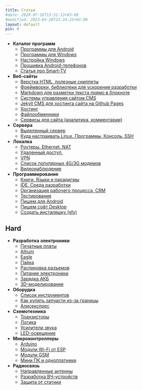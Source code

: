 ```yaml
---
title: Статьи
#date: 2020-07-16T13:31:13+03:00
#modified: 2023-03-20T22:24:23+03:00
layout: default
pin: 0
---
```


- **Каталог программ**
	- [Программы для Android](android.md)
	- [Программы для Windows](windows.md)
	- [Настройка Windows](winconfig.md)
	- [Прошивка Android-телефонов](adb.md)
	- [Статья про Smart-TV](smart-tv.md)
- **Веб-сайты**
	- [Верстка HTML, полезные сниппеты](web.md)
	- [Фреймворки, библиотеки для ускорения разработки](frameworks.md)
	- [Markdown для разметки текста прямо в блокноте](markdown.md)
	- [Системы управления сайтом CMS](cms.md)
	- [Jekyll CMS для хостинга сайта на Github Pages](jekyll.md)
	- [Хостинг](hosting.md)
	- [Файлообменники](sendfile.md)
	- [Сервисы для сайта (аналитика, комментарии)](services.md)
- **Сервера**
	- [Выделенный сервер](server.md)
	- [Куда настраивать Linux. Программы, Консоль, SSH](cli.md)
- **Локалка**
	- [Роутеры. Ethernet. NAT](network.md)
	- [Удаленный доступ](remote-control.md),
	- [VPN](vpn.md)
	- [Список популярных 4G/3G модемов](modem.md)
	- [Видеонаблюдение](cctv.md)
- **Программирование**
	- [Книги. Языки и парадигмы](books.md)
	- [IDE. Среда разработки](ide.md)
	- [Организация рабочего процесса, CRM](crm.md)
	- [Тестирование](testing.md)
	- [Пишем для Android](android-dev.md)
	- [Пишем софт Desktop](desktop.md)
	- [Создать инсталяшку (sfx)](installer.md)


## Hard

- **Разработка электроники**
	- [Печатные платы](PCB.md)
	- [Altium](altium.md)
	- [Eagle](eagle.md)
	- [Пайка](soldering.md)
	- [Распиновка разъемов](connectors.md)
	- [Питание электроники](power.md)
	- [Зарядка АКБ](charging.md)
	- [3D-моделирование](3d.md)
- **Оборудка**
	- [Список инструментов](/shop/index.md)
	- [Как купить запчасти из-за границы](buysmd.md)
	- [Алисекспрес](ali.md)
- **Схемотехника**
	- [Транзисторы](mosfet.md)
	- [Логика](logic.md)
	- [Усилители звука](audio.md)
	- [LED-освещение](led.md)
- **Микроконтроллеры**
	- [Arduino](arduino.md)
	- [Модули Wi-Fi от ESP](esp.md)
	- [Модули GSM](sim800.md)
	- [Мини ПК и одноплатники](sbc.md)
- **Радиосвязь**
	- [Направленные антенны](antenna.md)
	- [Разработка ВЧ-устройств](antenna.md)
	- [Защита от статики](#)
